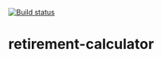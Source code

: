 [![Build status](https://build.appcenter.ms/v0.1/apps/e07fd1bf-e604-42d4-a902-3df1f02fd4ce/branches/test/badge)](https://appcenter.ms)
# retirement-calculator
